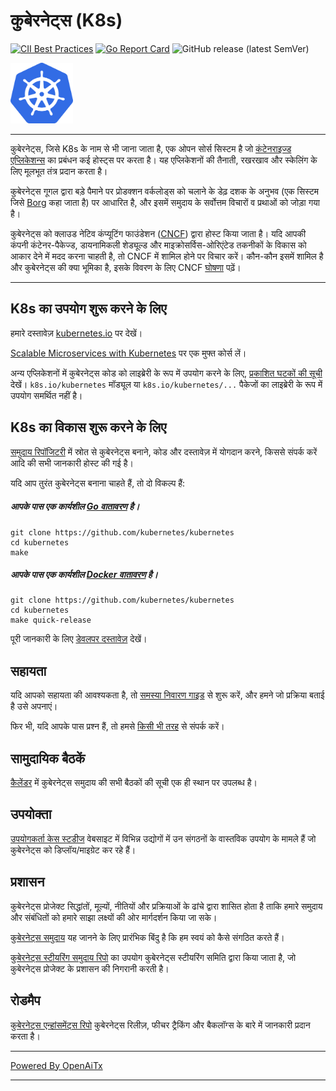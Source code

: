 # कुबेरनेट्स (K8s)

[![CII Best Practices](https://bestpractices.coreinfrastructure.org/projects/569/badge)](https://bestpractices.coreinfrastructure.org/projects/569) [![Go Report Card](https://goreportcard.com/badge/github.com/kubernetes/kubernetes)](https://goreportcard.com/report/github.com/kubernetes/kubernetes) ![GitHub release (latest SemVer)](https://img.shields.io/github/v/release/kubernetes/kubernetes?sort=semver)

<img src="https://github.com/kubernetes/kubernetes/raw/master/logo/logo.png" width="100">

----

कुबेरनेट्स, जिसे K8s के नाम से भी जाना जाता है, एक ओपन सोर्स सिस्टम है जो [कंटेनराइज्ड एप्लिकेशन्स] का प्रबंधन कई होस्ट्स पर करता है। यह एप्लिकेशनों की तैनाती, रखरखाव और स्केलिंग के लिए मूलभूत तंत्र प्रदान करता है।

कुबेरनेट्स गूगल द्वारा बड़े पैमाने पर प्रोडक्शन वर्कलोड्स को चलाने के डेढ़ दशक के अनुभव (एक सिस्टम जिसे [Borg] कहा जाता है) पर आधारित है, और इसमें समुदाय के सर्वोत्तम विचारों व प्रथाओं को जोड़ा गया है।

कुबेरनेट्स को क्लाउड नेटिव कंप्यूटिंग फाउंडेशन ([CNCF]) द्वारा होस्ट किया जाता है।
यदि आपकी कंपनी कंटेनर-पैकेज्ड, डायनामिकली शेड्यूल्ड और माइक्रोसर्विस-ओरिएंटेड तकनीकों के विकास को आकार देने में मदद करना चाहती है, तो CNCF में शामिल होने पर विचार करें।
कौन-कौन इसमें शामिल है और कुबेरनेट्स की क्या भूमिका है, इसके विवरण के लिए CNCF [घोषणा] पढ़ें।

----

## K8s का उपयोग शुरू करने के लिए

हमारे दस्तावेज़ [kubernetes.io] पर देखें।

[Scalable Microservices with Kubernetes] पर एक मुफ्त कोर्स लें।

अन्य एप्लिकेशनों में कुबेरनेट्स कोड को लाइब्रेरी के रूप में उपयोग करने के लिए, [प्रकाशित घटकों की सूची](https://git.k8s.io/kubernetes/staging/README.md) देखें।
`k8s.io/kubernetes` मॉड्यूल या `k8s.io/kubernetes/...` पैकेजों का लाइब्रेरी के रूप में उपयोग समर्थित नहीं है।

## K8s का विकास शुरू करने के लिए

[समुदाय रिपॉजिटरी] में स्रोत से कुबेरनेट्स बनाने, कोड और दस्तावेज़ में योगदान करने, किससे संपर्क करें आदि की सभी जानकारी होस्ट की गई है।

यदि आप तुरंत कुबेरनेट्स बनाना चाहते हैं, तो दो विकल्प हैं:

##### आपके पास एक कार्यशील [Go वातावरण] है।

```
git clone https://github.com/kubernetes/kubernetes
cd kubernetes
make
```

##### आपके पास एक कार्यशील [Docker वातावरण] है।

```
git clone https://github.com/kubernetes/kubernetes
cd kubernetes
make quick-release
```

पूरी जानकारी के लिए [डेवलपर दस्तावेज़] देखें।

## सहायता

यदि आपको सहायता की आवश्यकता है, तो [समस्या निवारण गाइड] से शुरू करें, और हमने जो प्रक्रिया बताई है उसे अपनाएं।

फिर भी, यदि आपके पास प्रश्न हैं, तो हमसे [किसी भी तरह][संचार] से संपर्क करें।

[घोषणा]: https://cncf.io/news/announcement/2015/07/new-cloud-native-computing-foundation-drive-alignment-among-container
[Borg]: https://research.google.com/pubs/pub43438.html?authuser=1
[CNCF]: https://www.cncf.io/about
[संचार]: https://git.k8s.io/community/communication
[समुदाय रिपॉजिटरी]: https://git.k8s.io/community
[कंटेनराइज्ड एप्लिकेशन्स]: https://kubernetes.io/docs/concepts/overview/what-is-kubernetes/
[डेवलपर दस्तावेज़]: https://git.k8s.io/community/contributors/devel#readme
[Docker वातावरण]: https://docs.docker.com/engine
[Go वातावरण]: https://go.dev/doc/install
[kubernetes.io]: https://kubernetes.io
[Scalable Microservices with Kubernetes]: https://www.udacity.com/course/scalable-microservices-with-kubernetes--ud615
[समस्या निवारण गाइड]: https://kubernetes.io/docs/tasks/debug/

## सामुदायिक बैठकें

[कैलेंडर](https://www.kubernetes.dev/resources/calendar/) में कुबेरनेट्स समुदाय की सभी बैठकों की सूची एक ही स्थान पर उपलब्ध है।

## उपयोक्ता

[उपयोगकर्ता केस स्टडीज](https://kubernetes.io/case-studies/) वेबसाइट में विभिन्न उद्योगों में उन संगठनों के वास्तविक उपयोग के मामले हैं जो कुबेरनेट्स को डिप्लॉय/माइग्रेट कर रहे हैं।

## प्रशासन

कुबेरनेट्स प्रोजेक्ट सिद्धांतों, मूल्यों, नीतियों और प्रक्रियाओं के ढांचे द्वारा शासित होता है ताकि हमारे समुदाय और संबंधितों को हमारे साझा लक्ष्यों की ओर मार्गदर्शन किया जा सके।

[कुबेरनेट्स समुदाय](https://github.com/kubernetes/community/blob/master/governance.md) यह जानने के लिए प्रारंभिक बिंदु है कि हम स्वयं को कैसे संगठित करते हैं।

[कुबेरनेट्स स्टीयरिंग समुदाय रिपो](https://github.com/kubernetes/steering) का उपयोग कुबेरनेट्स स्टीयरिंग समिति द्वारा किया जाता है, जो कुबेरनेट्स प्रोजेक्ट के प्रशासन की निगरानी करती है।

## रोडमैप

[कुबेरनेट्स एन्हांसमेंट्स रिपो](https://github.com/kubernetes/enhancements) कुबेरनेट्स रिलीज़, फीचर ट्रैकिंग और बैकलॉग्स के बारे में जानकारी प्रदान करता है।


---


[Powered By OpenAiTx](https://github.com/OpenAiTx/OpenAiTx)


---